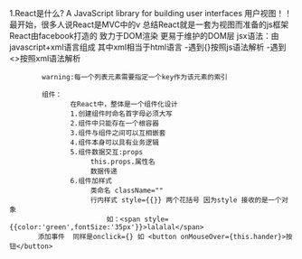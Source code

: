 1.React是什么?
    A JavaScript library for building user interfaces
    用户视图！！
    最开始，很多人说React是MVC中的v 总结React就是一套为视图而准备的js框架
    React由facebook打造的 致力于DOM渲染 更易于维护的DOM层
    jsx语法：由javascript+xml语言组成 其中xml相当于html语言
            -遇到{}按照js语法解析
            -遇到<>按照xml语法解析
            
            warning:每一个列表元素需要指定一个key作为该元素的索引
            
            组件：
                   在React中，整体是一个组件化设计
                   1.创建组件时命名首字母必须大写
                   2.组件中只能存在一个根容器
                   3.组件与组件之间可以互相嵌套
                   4.组件本身可以具有业务逻辑
                   5.组件数据交互:props 
                        this.props.属性名
                        数据传递
                   6.组件加样式
                        类命名 className=""
                        行内样式 style={{}} 两个花括号 因为style 接收的是一个对象
                            如：<span style={{color:'green',fontSize:'35px'}}>lalalal</span>
	       添加事件  同样是onclick={} 如 <button onMouseOver={this.hander}>按钮</button>
